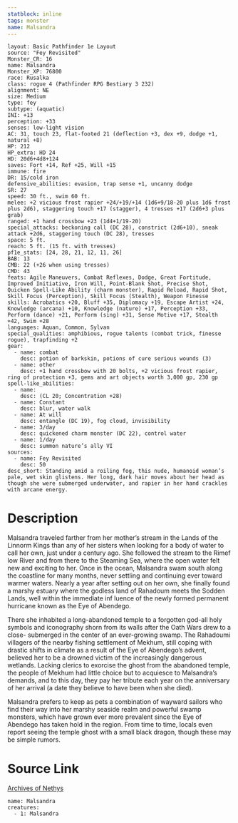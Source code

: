 ```yaml
---
statblock: inline
tags: monster
name: Malsandra
---
```

```statblock
layout: Basic Pathfinder 1e Layout
source: "Fey Revisited"
Monster_CR: 16
name: Malsandra
Monster_XP: 76800
race: Rusalka
class: rogue 4 (Pathfinder RPG Bestiary 3 232)
alignment: NE
size: Medium
type: fey
subtype: (aquatic)
INI: +13
perception: +33
senses: low-light vision
AC: 31, touch 23, flat-footed 21 (deflection +3, dex +9, dodge +1, natural +8)
HP: 212
HP_extra: HD 24
HD: 20d6+4d8+124
saves: Fort +14, Ref +25, Will +15
immune: fire
DR: 15/cold iron
defensive_abilities: evasion, trap sense +1, uncanny dodge
SR: 27
speed: 30 ft., swim 60 ft.
melee: +2 vicious frost rapier +24/+19/+14 (1d6+9/18-20 plus 1d6 frost plus 2d6), staggering touch +17 (stagger), 4 tresses +17 (2d6+3 plus grab)
ranged: +1 hand crossbow +23 (1d4+1/19-20)
special_attacks: beckoning call (DC 28), constrict (2d6+10), sneak attack +2d6, staggering touch (DC 28), tresses
space: 5 ft.
reach: 5 ft. (15 ft. with tresses)
pf1e_stats: [24, 28, 21, 12, 11, 26]
BAB: 13
CMB: 22 (+26 when using tresses)
CMD: 43
feats: Agile Maneuvers, Combat Reflexes, Dodge, Great Fortitude, Improved Initiative, Iron Will, Point-Blank Shot, Precise Shot, Quicken Spell-Like Ability (charm monster), Rapid Reload, Rapid Shot, Skill Focus (Perception), Skill Focus (Stealth), Weapon Finesse
skills: Acrobatics +20, Bluff +35, Diplomacy +19, Escape Artist +24, Knowledge (arcana) +10, Knowledge (nature) +17, Perception +33, Perform (dance) +21, Perform (sing) +31, Sense Motive +17, Stealth +42, Swim +28
languages: Aquan, Common, Sylvan
special_qualities: amphibious, rogue talents (combat trick, finesse rogue), trapfinding +2
gear:
  - name: combat
    desc: potion of barkskin, potions of cure serious wounds (3)
  - name: other
    desc: +1 hand crossbow with 20 bolts, +2 vicious frost rapier, ring of protection +3, gems and art objects worth 3,000 gp, 230 gp
spell-like_abilities:
  - name:
    desc: (CL 20; Concentration +28)
  - name: Constant
    desc: blur, water walk
  - name: At will
    desc: entangle (DC 19), fog cloud, invisibility
  - name: 3/day
    desc: quickened charm monster (DC 22), control water
  - name: 1/day
    desc: summon nature’s ally VI
sources:
  - name: Fey Revisited
    desc: 50
desc_short: Standing amid a roiling fog, this nude, humanoid woman’s pale, wet skin glistens. Her long, dark hair moves about her head as though she were submerged underwater, and rapier in her hand crackles with arcane energy. 
```
# Description
Malsandra traveled farther from her mother’s stream in the Lands of the Linnorm Kings than any of her sisters when looking for a body of water to call her own, just under a century ago. She followed the stream to the Rimef low River and from there to the Steaming Sea, where the open water felt new and exciting to her. Once in the ocean, Malsandra swam south along the coastline for many months, never settling and continuing ever toward warmer waters. Nearly a year after setting out on her own, she finally found a marshy estuary where the godless land of Rahadoum meets the Sodden Lands, well within the immediate inf luence of the newly formed permanent hurricane known as the Eye of Abendego. 

There she inhabited a long-abandoned temple to a forgotten god-all holy symbols and iconography shorn from its walls after the Oath Wars drew to a close- submerged in the center of an ever-growing swamp. The Rahadoumi villagers of the nearby fishing settlement of Mekhum, still coping with drastic shifts in climate as a result of the Eye of Abendego’s advent, believed her to be a drowned victim of the increasingly dangerous wetlands. Lacking clerics to exorcise the ghost from the abandoned temple, the people of Mekhum had little choice but to acquiesce to Malsandra’s demands, and to this day, they pay her tribute each year on the anniversary of her arrival (a date they believe to have been when she died). 

Malsandra prefers to keep as pets a combination of wayward sailors who find their way into her marshy seaside realm and powerful swamp monsters, which have grown ever more prevalent since the Eye of Abendego has taken hold in the region. From time to time, locals even report seeing the temple ghost with a small black dragon, though these may be simple rumors.
# Source Link
[Archives of Nethys](https://aonprd.com/MonsterDisplay.aspx?ItemName=Malsandra)
```encounter-table
name: Malsandra
creatures:
  - 1: Malsandra
```
